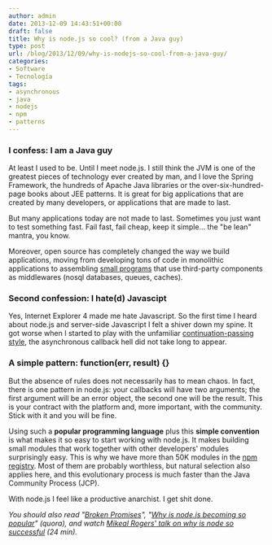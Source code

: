 ```yaml
---
author: admin
date: 2013-12-09 14:43:51+00:00
draft: false
title: Why is node.js so cool? (from a Java guy)
type: post
url: /blog/2013/12/09/why-is-nodejs-so-cool-from-a-java-guy/
categories:
- Software
- Tecnología
tags:
- asynchronous
- java
- nodejs
- npm
- patterns
---
```


### I confess: I am a Java guy

At least I used to be. Until I meet node.js. I still think the JVM is one of the greatest pieces of technology ever created by man, and I love the Spring Framework, the hundreds of Apache Java libraries or the over-six-hundred-page books about JEE patterns. It is great for big applications that are created by many developers, or applications that are made to last.

But many applications today are not made to last. Sometimes you just want to test something fast. Fail fast, fail cheap, keep it simple... the "be lean" mantra, you know.

Moreover, open source has completely changed the way we build applications, moving from developing tons of code in monolithic applications to assembling [small programs](http://mkhadikov.com/2012/02/02/programs-should-be-small.html) that use third-party components as middlewares (nosql databases, queues, caches).

### Second confession: I hate(d) Javascipt

Yes, Internet Explorer 4 made me hate Javascript. So the first time I heard about node.js and server-side Javascript I felt a shiver down my spine. It got worse when I started to play with the unfamiliar [continuation-passing style](http://en.wikipedia.org/wiki/Continuation-passing_style), the asynchronous callback hell did not take long to appear.

### A simple pattern: function(err, result) {}

But the absence of rules does not necessarily has to mean chaos. In fact, there is one pattern in node.js: your callbacks will have two arguments; the first argument will be an error object, the second one will be the result. This is your contract with the platform and, more important, with the community. Stick with it and you will be fine.

Using such a **popular programming language** plus this **simple convention** is what makes it so easy to start working with node.js. It makes building small modules that work together with other developers' modules surprisingly easy. This is why we have more than 50K modules in the [npm registry](https://npmjs.org/). Most of them are probably worthless, but natural selection also applies here, and this evolutionary process is much faster than the Java Community Process (JCP).

With node.js I feel like a productive anarchist. I get shit done.

_You should also read "[Broken Promises](http://www.futurealoof.com/posts/broken-promises.html)", "[Why is node.js becoming so popular](http://www.quora.com/Node-js/Why-is-Node-js-becoming-so-popular)" (quora), and watch [Mikeal Rogers' talk on why is node so successful](http://www.youtube.com/watch?v=2RXprpqRsfc) (24 min)._
